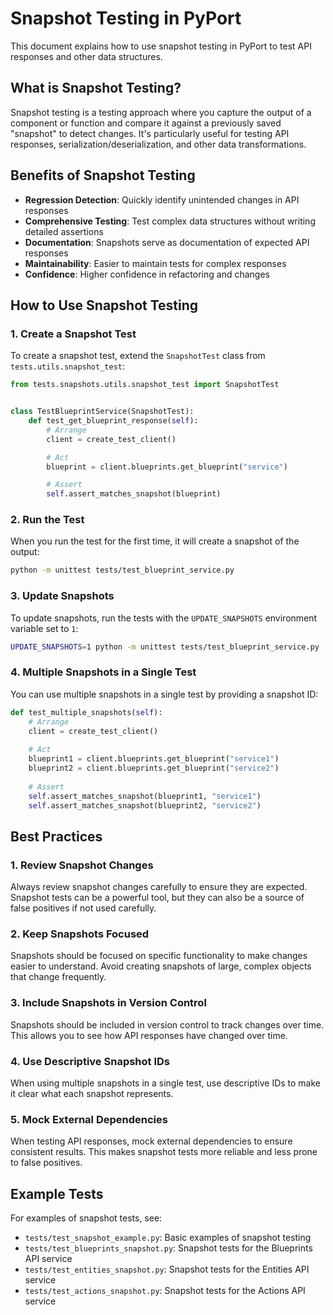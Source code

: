 # Snapshot Testing in PyPort

This document explains how to use snapshot testing in PyPort to test API responses and other data structures.

## What is Snapshot Testing?

Snapshot testing is a testing approach where you capture the output of a component or function and compare it against a previously saved "snapshot" to detect changes. It's particularly useful for testing API responses, serialization/deserialization, and other data transformations.

## Benefits of Snapshot Testing

- **Regression Detection**: Quickly identify unintended changes in API responses
- **Comprehensive Testing**: Test complex data structures without writing detailed assertions
- **Documentation**: Snapshots serve as documentation of expected API responses
- **Maintainability**: Easier to maintain tests for complex responses
- **Confidence**: Higher confidence in refactoring and changes

## How to Use Snapshot Testing

### 1. Create a Snapshot Test

To create a snapshot test, extend the `SnapshotTest` class from `tests.utils.snapshot_test`:

```python
from tests.snapshots.utils.snapshot_test import SnapshotTest


class TestBlueprintService(SnapshotTest):
    def test_get_blueprint_response(self):
        # Arrange
        client = create_test_client()

        # Act
        blueprint = client.blueprints.get_blueprint("service")

        # Assert
        self.assert_matches_snapshot(blueprint)
```

### 2. Run the Test

When you run the test for the first time, it will create a snapshot of the output:

```bash
python -m unittest tests/test_blueprint_service.py
```

### 3. Update Snapshots

To update snapshots, run the tests with the `UPDATE_SNAPSHOTS` environment variable set to `1`:

```bash
UPDATE_SNAPSHOTS=1 python -m unittest tests/test_blueprint_service.py
```

### 4. Multiple Snapshots in a Single Test

You can use multiple snapshots in a single test by providing a snapshot ID:

```python
def test_multiple_snapshots(self):
    # Arrange
    client = create_test_client()
    
    # Act
    blueprint1 = client.blueprints.get_blueprint("service1")
    blueprint2 = client.blueprints.get_blueprint("service2")
    
    # Assert
    self.assert_matches_snapshot(blueprint1, "service1")
    self.assert_matches_snapshot(blueprint2, "service2")
```

## Best Practices

### 1. Review Snapshot Changes

Always review snapshot changes carefully to ensure they are expected. Snapshot tests can be a powerful tool, but they can also be a source of false positives if not used carefully.

### 2. Keep Snapshots Focused

Snapshots should be focused on specific functionality to make changes easier to understand. Avoid creating snapshots of large, complex objects that change frequently.

### 3. Include Snapshots in Version Control

Snapshots should be included in version control to track changes over time. This allows you to see how API responses have changed over time.

### 4. Use Descriptive Snapshot IDs

When using multiple snapshots in a single test, use descriptive IDs to make it clear what each snapshot represents.

### 5. Mock External Dependencies

When testing API responses, mock external dependencies to ensure consistent results. This makes snapshot tests more reliable and less prone to false positives.

## Example Tests

For examples of snapshot tests, see:

- `tests/test_snapshot_example.py`: Basic examples of snapshot testing
- `tests/test_blueprints_snapshot.py`: Snapshot tests for the Blueprints API service
- `tests/test_entities_snapshot.py`: Snapshot tests for the Entities API service
- `tests/test_actions_snapshot.py`: Snapshot tests for the Actions API service
